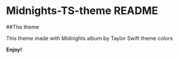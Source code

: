 # Midnights-TS-theme README

##The theme

This theme made with Midnights album by Taylor Swift theme colors 



**Enjoy!**
